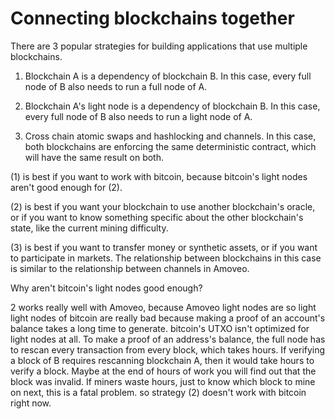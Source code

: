 Connecting blockchains together
==========

There are 3 popular strategies for building applications that use multiple blockchains.

1) Blockchain A is a dependency of blockchain B. In this case, every full node of B also needs to run a full node of A.

2) Blockchain A's light node is a dependency of blockchain B. In this case, every full node of B also needs to run a light node of A.

3) Cross chain atomic swaps and hashlocking and channels. In this case, both blockchains are enforcing the same deterministic contract, which will have the same result on both.


(1) is best if you want to work with bitcoin, because bitcoin's light nodes aren't good enough for (2).

(2) is best if you want your blockchain to use another blockchain's oracle, or if you want to know something specific about the other blockchain's state, like the current mining difficulty.

(3) is best if you want to transfer money or synthetic assets, or if you want to participate in markets. The relationship between blockchains in this case is similar to the relationship between channels in Amoveo.


Why aren't bitcoin's light nodes good enough?

2 works really well with Amoveo, because Amoveo light nodes are so light
light nodes of bitcoin are really bad because making a proof of an account's balance takes a long time to generate.
bitcoin's UTXO isn't optimized for light nodes at all.
To make a proof of an address's balance, the full node has to rescan every transaction from every block, which takes hours.
If verifying a block of B requires rescanning blockchain A, then it would take hours to verify a block.
Maybe at the end of hours of work you will find out that the block was invalid.
If miners waste hours, just to know which block to mine on next, this is a fatal problem.
so strategy (2) doesn't work with bitcoin right now.